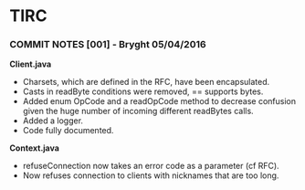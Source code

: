 # TIRC

### COMMIT NOTES [001] - Bryght 05/04/2016

__Client.java__
* Charsets, which are defined in the RFC, have been encapsulated.
* Casts in readByte conditions were removed, == supports bytes.
* Added enum OpCode and a readOpCode method to decrease confusion given the huge number of incoming different readBytes calls.
* Added a logger.
* Code fully documented.

__Context.java__
* refuseConnection now takes an error code as a parameter (cf RFC).
* Now refuses connection to clients with nicknames that are too long.
